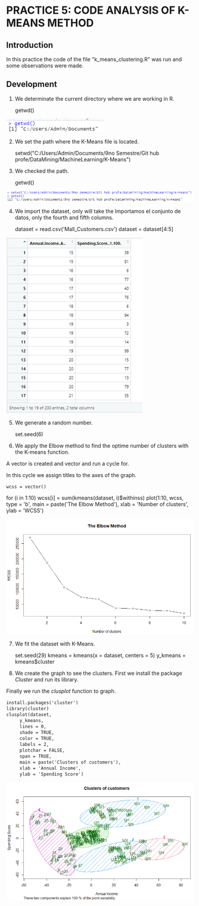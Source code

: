 # PRACTICE 5: CODE ANALYSIS OF K-MEANS METHOD

## Introduction

In this practice the code of the file "k_means_clustering.R" was run and some observations were made.

## Development

1. We determinate the current directory where we are working in R.

    getwd()

![](https://github.com/sebastiansandovalcastro/DataMining/blob/images/unit3/practice5/image01.png)

2. We set the path where the K-Means file is located.

    setwd("C:/Users/Admin/Documents/9no Semestre/Git hub profe/DataMining/MachineLearning/K-Means")

3. We checked the path.

    getwd()

![](https://github.com/sebastiansandovalcastro/DataMining/blob/images/unit3/practice5/image02.png)

4. We import the dataset, only will take the Importamos el conjunto de datos, only the fourth and fifth columns.

    dataset = read.csv('Mall_Customers.csv')
    dataset = dataset[4:5]

![](https://github.com/sebastiansandovalcastro/DataMining/blob/images/unit3/practice5/image03.png)

5. We generate a random number.

    set.seed(6)

6. We apply the Elbow method to find the optime number of clusters with the K-means function. 

A vector is created and vector and run a cycle for. 

In this cycle we assign titles to the axes of the graph.

    wcss = vector()
  for (i in 1:10) wcss[i] = sum(kmeans(dataset, i)$withinss)
    plot(1:10,
     wcss,
     type = 'b',
     main = paste('The Elbow Method'),
     xlab = 'Number of clusters',
     ylab = 'WCSS')

![](https://github.com/sebastiansandovalcastro/DataMining/blob/images/unit3/practice5/image04.png)     

7. We fit the dataset with K-Means.

    set.seed(29)
    kmeans = kmeans(x = dataset, centers = 5)
    y_kmeans = kmeans$cluster

8. We create the graph to see the clusters. First we install the package _Cluster_ and run its library.

Finally we run the _clusplot_ function to graph.

    install.packages('cluster')
    library(cluster)
    clusplot(dataset,
         y_kmeans,
         lines = 0,
         shade = TRUE,
         color = TRUE,
         labels = 2,
         plotchar = FALSE,
         span = TRUE,
         main = paste('Clusters of customers'),
         xlab = 'Annual Income',
         ylab = 'Spending Score')

![](https://github.com/sebastiansandovalcastro/DataMining/blob/images/unit3/practice5/image05.png)